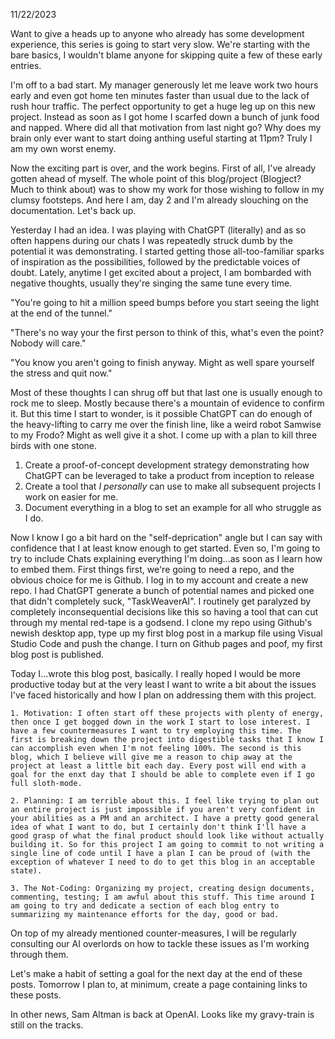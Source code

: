 11/22/2023

Want to give a heads up to anyone who already has some development experience, this series is going to start very slow. We're starting with the bare basics, I wouldn't blame anyone for skipping quite a few of these early entries.

I'm off to a bad start. My manager generously let me leave work two hours early and even got home ten minutes faster than usual due to the lack of rush hour traffic. The perfect opportunity to get a huge leg up on this new project. Instead as soon as I got home I scarfed down a bunch of junk food and napped. Where did all that motivation from last night go? Why does my brain only ever want to start doing anthing useful starting at 11pm? Truly I am my own worst enemy.

Now the exciting part is over, and the work begins. First of all, I've already gotten ahead of myself. The whole point of this blog/project (Blogject? Much to think about) was to show my work for those wishing to follow in my clumsy footsteps. And here I am, day 2 and I'm already slouching on the documentation. Let's back up.

Yesterday I had an idea. I was playing with ChatGPT (literally) and as so often happens during our chats I was repeatedly struck dumb by the potential it was demonstrating. I started getting those all-too-familiar sparks of inspiration as the possibilities, followed by the predictable voices of doubt. Lately, anytime I get excited about a project, I am bombarded with negative thoughts, usually they're singing the same tune every time.

"You're going to hit a million speed bumps before you start seeing the light at the end of the tunnel."

"There's no way your the first person to think of this, what's even the point? Nobody will care."

"You know you aren't going to finish anyway. Might as well spare yourself the stress and quit now."

Most of these thoughts I can shrug off but that last one is usually enough to rock me to sleep. Mostly because there's a mountain of evidence to confirm it. But this time I start to wonder, is it possible ChatGPT can do enough of the heavy-lifting to carry me over the finish line, like a weird robot Samwise to my Frodo? Might as well give it a shot. I come up with a plan to kill three birds with one stone.

1. Create a proof-of-concept development strategy demonstrating how ChatGPT can be leveraged to take a product from inception to release
2. Create a tool that *I personally* can use to make all subsequent projects I work on easier for me.
3. Document everything in a blog to set an example for all who struggle as I do.

Now I know I go a bit hard on the "self-deprication" angle but I can say with confidence that I at least know enough to get started. Even so, I'm going to try to include Chats explaining everything I'm doing...as soon as I learn how to embed them. First things first, we're going to need a repo, and the obvious choice for me is Github. I log in to my account and create a new repo. I had ChatGPT generate a bunch of potential names and picked one that didn't completely suck, "TaskWeaverAI". I routinely get paralyzed by completely inconsequential decisions like this so having a tool that can cut through my mental red-tape is a godsend. I clone my repo using Github's newish desktop app, type up my first blog post in a markup file using Visual Studio Code and push the change. I turn on Github pages and poof, my first blog post is published.

Today I...wrote this blog post, basically. I really hoped I would be more productive today but at the very least I want to write a bit about the issues I've faced historically and how I plan on addressing them with this project.

    1. Motivation: I often start off these projects with plenty of energy, then once I get bogged down in the work I start to lose interest. I have a few countermeasures I want to try employing this time. The first is breaking down the project into digestible tasks that I know I can accomplish even when I'm not feeling 100%. The second is this blog, which I believe will give me a reason to chip away at the project at least a little bit each day. Every post will end with a goal for the enxt day that I should be able to complete even if I go full sloth-mode.
   
    2. Planning: I am terrible about this. I feel like trying to plan out an entire project is just impossible if you aren't very confident in your abilities as a PM and an architect. I have a pretty good general idea of what I want to do, but I certainly don't think I'll have a good grasp of what the final product should look like without actually building it. So for this project I am going to commit to not writing a single line of code until I have a plan I can be proud of (with the exception of whatever I need to do to get this blog in an acceptable state).

    3. The Not-Coding: Organizing my project, creating design documents, commenting, testing; I am awful about this stuff. This time around I am going to try and dedicate a section of each blog entry to summarizing my maintenance efforts for the day, good or bad.

On top of my already mentioned counter-measures, I will be regularly consulting our AI overlords on how to tackle these issues as I'm working through them.
   
Let's make a habit of setting a goal for the next day at the end of these posts. Tomorrow I plan to, at minimum, create a page containing links to these posts.

In other news, Sam Altman is back at OpenAI. Looks like my gravy-train is still on the tracks.
